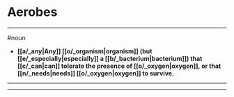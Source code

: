 # Aerobes
---
#noun
- **[[a/_any|Any]] [[o/_organism|organism]] (but [[e/_especially|especially]] a [[b/_bacterium|bacterium]]) that [[c/_can|can]] tolerate the presence of [[o/_oxygen|oxygen]], or that [[n/_needs|needs]] [[o/_oxygen|oxygen]] to survive.**
---
---
